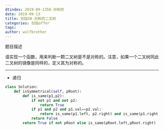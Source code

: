 ```yaml
---
dtindex: 2019-09-1358-对称的
date: 2019-09-13
title: 剑指58-对称的二叉树
categories: 剑指offer
tags:  
author: wolfbrother  
---
```


题目描述

请实现一个函数，用来判断一颗二叉树是不是对称的。注意，如果一个二叉树同此二叉树的镜像是同样的，定义其为对称的。

-------------------------------------

+ 递归

```python
class Solution:
    def isSymmetrical(self, pRoot):
        def is_same(p1,p2):
            if not p1 and not p2:
                return True
            if p1 and p2 and p1.val==p2.val:
                return is_same(p1.left, p2.right) and is_same(p1.right, p2.left)
            return False
        return True if not pRoot else is_same(pRoot.left,pRoot.right)
```
